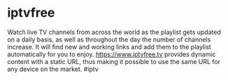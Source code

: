 # iptvfree
Watch live TV channels from across the world as the playlist gets updated on a daily basis, as well as throughout the day the number of channels increase. It will find new and working links and add them to the playlist automatically for you to enjoy. https://www.iptvfree.tv provides dynamic content with a static URL, thus making it possible to use the same URL for any device on the market. #iptv
